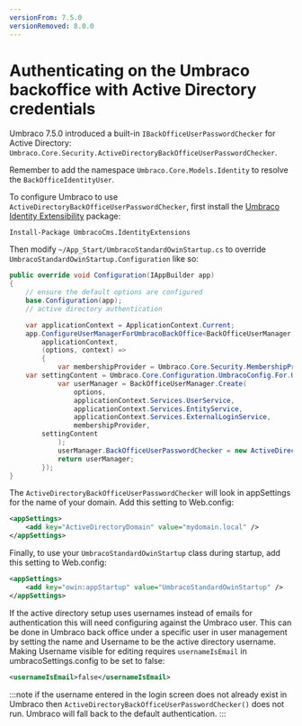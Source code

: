 ```yaml
---
versionFrom: 7.5.0
versionRemoved: 8.0.0
---
```


# Authenticating on the Umbraco backoffice with Active Directory credentials

Umbraco 7.5.0 introduced a built-in `IBackOfficeUserPasswordChecker` for Active Directory: `Umbraco.Core.Security.ActiveDirectoryBackOfficeUserPasswordChecker`.

Remember to add the namespace `Umbraco.Core.Models.Identity` to resolve the `BackOfficeIdentityUser`.

To configure Umbraco to use `ActiveDirectoryBackOfficeUserPasswordChecker`, first install the [Umbraco Identity Extensibility](https://github.com/umbraco/UmbracoIdentityExtensions) package:

    Install-Package UmbracoCms.IdentityExtensions

Then modify `~/App_Start/UmbracoStandardOwinStartup.cs` to override `UmbracoStandardOwinStartup.Configuration` like so:

```C#
public override void Configuration(IAppBuilder app)
{
    // ensure the default options are configured
    base.Configuration(app);
    // active directory authentication

    var applicationContext = ApplicationContext.Current;
    app.ConfigureUserManagerForUmbracoBackOffice<BackOfficeUserManager, BackOfficeIdentityUser>(
        applicationContext,
        (options, context) =>
        {
            var membershipProvider = Umbraco.Core.Security.MembershipProviderExtensions.GetUsersMembershipProvider().AsUmbracoMembershipProvider();
    var settingContent = Umbraco.Core.Configuration.UmbracoConfig.For.UmbracoSettings().Content;
            var userManager = BackOfficeUserManager.Create(
                options,
                applicationContext.Services.UserService,
                applicationContext.Services.EntityService,
                applicationContext.Services.ExternalLoginService,
                membershipProvider,
        settingContent
            );
            userManager.BackOfficeUserPasswordChecker = new ActiveDirectoryBackOfficeUserPasswordChecker();
            return userManager;
        });
}
```

The `ActiveDirectoryBackOfficeUserPasswordChecker` will look in appSettings for the name of your domain. Add this setting to Web.config:

```xml
<appSettings>
    <add key="ActiveDirectoryDomain" value="mydomain.local" />
</appSettings>
```

Finally, to use your `UmbracoStandardOwinStartup` class during startup, add this setting to Web.config:

```xml
<appSettings>
    <add key="owin:appStartup" value="UmbracoStandardOwinStartup" />
</appSettings>
```

If the active directory setup uses usernames instead of emails for authentication this will need configuring against the Umbraco user. This can be done in Umbraco back office under a specific user in user management by setting the name and Username to be the active directory username. Making Username visible for editing requires `usernameIsEmail` in umbracoSettings.config to be set to false:

```xml
<usernameIsEmail>false</usernameIsEmail>
```

:::note
if the username entered in the login screen does not already exist in Umbraco then `ActiveDirectoryBackOfficeUserPasswordChecker()` does not run.  Umbraco will fall back to the default authentication.
:::
